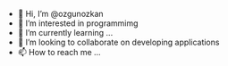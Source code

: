 - 👋 Hi, I’m @ozgunozkan
- 👀 I’m interested in programmimg
- 🌱 I’m currently learning ...
- 💞️ I’m looking to collaborate on developing applications
- 📫 How to reach me ...

<!---
ozgunozkan/ozgunozkan is a ✨ special ✨ repository because its `README.md` (this file) appears on your GitHub profile.
You can click the Preview link to take a look at your changes.
--->
